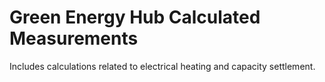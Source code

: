 # Green Energy Hub Calculated Measurements

Includes calculations related to electrical heating and capacity settlement.
